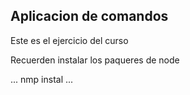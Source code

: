 ## Aplicacion de comandos

Este es el ejercicio del curso

Recuerden instalar los paqueres de node

...
nmp instal
...